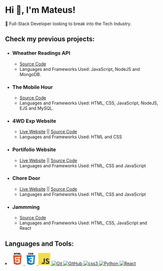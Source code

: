  # Hi 👋, I'm Mateus!

 
 🔭 Full-Stack Developer looking to break into the Tech Industry.
 
 
 ## Check my previous projects:

 - ### Wheather Readings API
    - <a href="https://github.com/mateusmotter/tafe_weather_api" target="_blank">Source Code</a>
    - Languages and Frameworks Used: JavaScript, NodeJS and MongoDB.
 
 - ### The Mobile Hour
    - <a href="https://github.com/mateusmotter/themobilehour" target="_blank">Source Code</a>
    - Languages and Frameworks Used: HTML, CSS, JavaScript, NodeJS, EJS and MySQL.
 
 - ### 4WD Exp Website 
    - <a href="https://mateusmotter.github.io" target="_blank">Live Website</a> || <a href="https://github.com/mateusmotter/mateusmotter.github.io" target="_blank">Source Code</a>
    - Languages and Frameworks Used: HTML and CSS

- ### Portifolio Website 
    - <a href="https://mateusmotter.github.io/Portifolio-Website/#" target="_blank">Live Website</a> || <a href="https://github.com/mateusmotter/Portifolio-Website" target="_blank">Source Code</a>
    - Languages and Frameworks Used: HTML, CSS and JavaScript

- ### Chore Door 
    - <a href="https://mateusmotter.github.io/Chore-Door/" target="_blank">Live Website</a> || <a href="https://github.com/mateusmotter/Chore-Door" target="_blank">Source Code</a>
    - Languages and Frameworks Used: HTML, CSS and JavaScript

- ### Jammming 
    - <a href="https://github.com/mateusmotter/Jamming-Spotify-API-" target="_blank">Source Code</a>
    - Languages and Frameworks Used: HTML, CSS, JavaScript and React
   
 
 
 ## Languages and Tools:

<list>
   <li>
      <a href="https://www.w3.org/html/" target="_blank"> <img src="https://raw.githubusercontent.com/devicons/devicon/master/icons/html5/html5-original-wordmark.svg" alt="html5" width="40" height="40"/> </a>
      <a href="https://www.w3schools.com/css/" target="_blank"> <img src="https://raw.githubusercontent.com/devicons/devicon/master/icons/css3/css3-original-wordmark.svg"              alt="css3" width="40" height="40"/> </a>
      <a href="https://developer.mozilla.org/en-US/docs/Web/JavaScript" target="_blank"> 
      <img src="https://raw.githubusercontent.com/devicons/devicon/master/icons/javascript/javascript-original.svg" alt="javascript" width="40" height="40" margin-right: "10"/> </a>
      <a href="https://git-scm.com" target="_blank"> <img src="https://upload.wikimedia.org/wikipedia/commons/thumb/3/3f/Git_icon.svg/1024px-Git_icon.svg.png"alt="Git" width="40" height="40"/> </a>
      <a href="https://github.com" target="_blank"> <img src="https://github.githubassets.com/images/modules/logos_page/GitHub-Mark.png"alt="GitHub" width="40" height="40"/> </a>
      <a href="https://nodejs.org/en/" target="_blank"> <img src="https://nodejs.org/static/images/logo.svg"alt="css3" width="40" height="40"/> </a>
      <a href="https://www.python.org" target="_blank"> <img src="https://cdn3.iconfinder.com/data/icons/logos-and-brands-adobe/512/267_Python-512.png"alt="Python" width="40" height="40"/> </a>
    <a href="https://reactjs.org" target="_blank"> <img src="https://upload.wikimedia.org/wikipedia/commons/a/a7/React-icon.svg"alt="React" width="40" height="40"/> </a>
    </li>
 </list>

 
 



